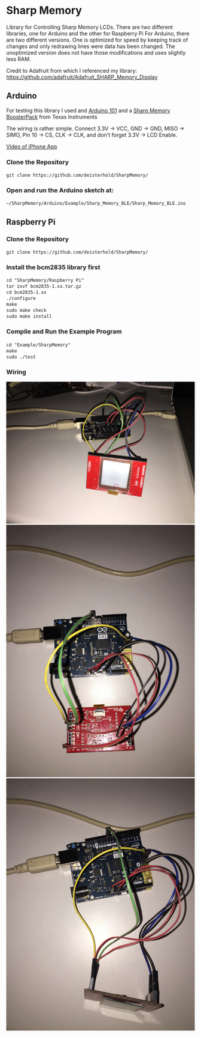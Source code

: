 # Sharp Memory

Library for Controlling Sharp Memory LCDs.
There are two different libraries, one for Arduino and the other for Raspberry Pi
For Arduino, there are two different versions. One is optimized for speed by keeping track of changes and only redrawing lines were data has been changed.
The unoptimized version does not have those modifications and uses slightly less RAM.

Credit to Adafruit from which I referenced my library:
<https://github.com/adafruit/Adafruit_SHARP_Memory_Display>

## Arduino

For testing this library I used and [Arduino 101](https://www.arduino.cc/en/Main/ArduinoBoard101) and a [Sharp Memory BoosterPack](http://www.ti.com/tool/430boost-sharp96) from Texas Instruments

The wiring is rather simple.
Connect 3.3V -> VCC, GND -> GND, MISO -> SIMO, Pin 10 -> CS, CLK -> CLK, and don't forget 3.3V -> LCD Enable.

[Video of iPhone App](https://github.com/deisterhold/SharpMemory/raw/master/iOS%20App/App%20Video.mov)

### Clone the Repository

```
git clone https://github.com/deisterhold/SharpMemory/
```

### Open and run the Arduino sketch at:

```
~/SharpMemory/Arduino/Example/Sharp_Memory_BLE/Sharp_Memory_BLE.ino
```

## Raspberry Pi

### Clone the Repository

```
git clone https://github.com/deisterhold/SharpMemory/
```

###  Install the bcm2835 library first

```
cd "SharpMemory/Raspberry Pi"
tar zxvf bcm2835-1.xx.tar.gz
cd bcm2835-1.xx
./configure
make
sudo make check
sudo make install
```

### Compile and Run the Example Program

```
cd "Example/SharpMemory"
make
sudo ./test
```

### Wiring
![alt text](https://github.com/deisterhold/SharpMemory/raw/master/iOS%20App/Screen%201.JPG "Screen 1")
![alt text](https://github.com/deisterhold/SharpMemory/raw/master/iOS%20App/Screen%202.JPG "Screen 2")
![alt text](https://github.com/deisterhold/SharpMemory/raw/master/iOS%20App/Screen%203.JPG "Screen 3")
